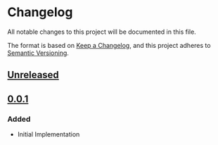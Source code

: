 # Changelog

All notable changes to this project will be documented in this file.

The format is based on [Keep a Changelog](https://keepachangelog.com/en/1.0.0/),
and this project adheres to [Semantic Versioning](https://semver.org/spec/v2.0.0.html).

## [Unreleased]

## [0.0.1]

### Added

- Initial Implementation

<!-- markdown-link-check-disable -->

[unreleased]: https://github.com/mineiros-io/terraform-kubernetes-role/compare/v0.0.1...HEAD
[0.0.1]: https://github.com/mineiros-io/terraform-kubernetes-role/releases/tag/v0.0.1

<!-- markdown-link-check-disabled -->
